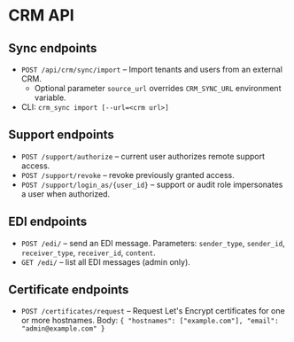 # CRM API

## Sync endpoints

- `POST /api/crm/sync/import` – Import tenants and users from an external CRM.
  - Optional parameter `source_url` overrides `CRM_SYNC_URL` environment variable.
- CLI: `crm_sync import [--url=<crm url>]`

## Support endpoints

- `POST /support/authorize` – current user authorizes remote support access.
- `POST /support/revoke` – revoke previously granted access.
- `POST /support/login_as/{user_id}` – support or audit role impersonates a user when authorized.

## EDI endpoints

- `POST /edi/` – send an EDI message. Parameters: `sender_type`, `sender_id`, `receiver_type`, `receiver_id`, `content`.
- `GET /edi/` – list all EDI messages (admin only).

## Certificate endpoints

- `POST /certificates/request` – Request Let's Encrypt certificates for one or more hostnames. Body: `{ "hostnames": ["example.com"], "email": "admin@example.com" }`
